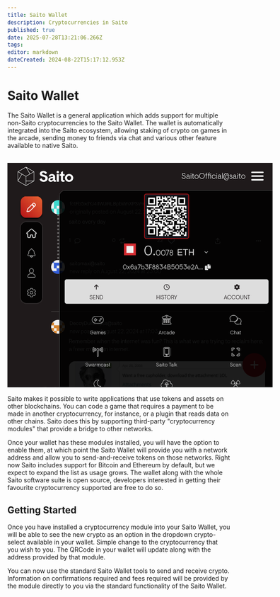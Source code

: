 ```yaml
---
title: Saito Wallet
description: Cryptocurrencies in Saito
published: true
date: 2025-07-28T13:21:06.266Z
tags: 
editor: markdown
dateCreated: 2024-08-22T15:17:12.953Z
---
```


# Saito Wallet

The Saito Wallet is a general application which adds support for multiple non-Saito cryptocurrencies to the Saito Wallet. The wallet is automatically integrated into the Saito ecosystem, allowing staking of crypto on games in the arcade, sending money to friends via chat and various other feature available to native Saito.

<br />
<img src="/wallet.png" style="max-width: 600px;">

Saito makes it possible to write applications that use tokens and assets on other blockchains. You can code a game that requires a payment to be made in another cryptocurrency, for instance, or a plugin that reads data on other chains. Saito does this by supporting third-party "cryptocurrency modules" that provide a bridge to other networks.

Once your wallet has these modules installed, you will have the option to enable them, at which point the Saito Wallet will provide you with a network address and allow you to send-and-receive tokens on those networks. Right now Saito includes support for Bitcoin and Ethereum by default, but we expect to expand the list as usage grows. The wallet along with the whole Saito software suite is open source, developers interested in getting their favourite cryptocurrency supported are free to do so.

## Getting Started

Once you have installed a cryptocurrency module into your Saito Wallet, you will be able to see the new crypto as an option in the dropdown crypto-select available in your wallet. Simple change to the cryptocurrency that you wish to you. The QRCode in your wallet will update along with the address provided by that module.

You can now use the standard Saito Wallet tools to send and receive crypto. Information on confirmations required and fees required will be provided by the module directly to you via the standard functionality of the Saito Wallet.
